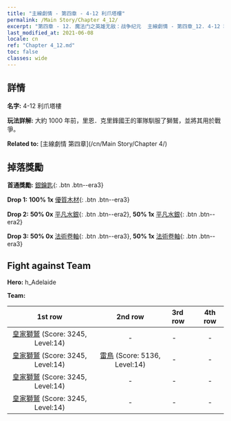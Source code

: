 ```yaml
---
title: "主線劇情 - 第四章 - 4-12 利爪塔樓"
permalink: /Main Story/Chapter 4_12/
excerpt: "第四章 - 12. 魔法门之英雄无敌：战争纪元  主線劇情 - 第四章_12. 4-12 利爪塔樓"
last_modified_at: 2021-06-08
locale: cn
ref: "Chapter 4_12.md"
toc: false
classes: wide
---
```


## 詳情

 **名字:** 4-12 利爪塔樓

 **玩法詳解:** 大約 1000 年前，里恩．克里鋒國王的軍隊馴服了獅鷲，並將其用於戰爭。

 **Related to:** [主線劇情 第四章](/cn/Main Story/Chapter 4/)

## 掉落獎勵

 **首通獎勵:** [銀鑰匙](/cn/Items/con_693/){: .btn .btn--era3}

 **Drop 1:** **100% 1x** [優質木材](/cn/Items/mat_13/){: .btn .btn--era3}

 **Drop 2:** **50% 0x** [平凡水銀](/cn/Items/mat_8/){: .btn .btn--era2}, **50% 1x** [平凡水銀](/cn/Items/mat_8/){: .btn .btn--era2}

 **Drop 3:** **50% 0x** [法術卷軸](/cn/Items/con_694/){: .btn .btn--era3}, **50% 1x** [法術卷軸](/cn/Items/con_694/){: .btn .btn--era3}


## Fight against Team
 **Hero:** h_Adelaide

 **Team:**


  | 1st row | 2nd row | 3rd row | 4th row |
  |:----:|:----:|:----|:----:|
  | [皇家獅鷲](/cn/units/Griffin/) (Score: 3245, Level:14)  | - | - | - |
  | [皇家獅鷲](/cn/units/Griffin/) (Score: 3245, Level:14)  | [雷鳥](/cn/units/Roc/) (Score: 5136, Level:14)  | - | - |
  | [皇家獅鷲](/cn/units/Griffin/) (Score: 3245, Level:14)  | - | - | - |
  | [皇家獅鷲](/cn/units/Griffin/) (Score: 3245, Level:14)  | - | - | - |


